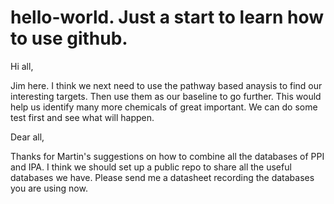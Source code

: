 # hello-world. Just a start to learn how to use github. 

Hi all,

Jim here. I think we next need to use the pathway based anaysis to find our interesting targets. Then use them as our baseline to go further. This would help us identify many more chemicals of great important. We can do some test first and see what will happen.

Dear all,

Thanks for Martin's suggestions on how to combine all the databases of PPI and IPA. I think we should set up a public repo to share all the useful databases we have. Please send me a datasheet recording the databases you are using now. 
